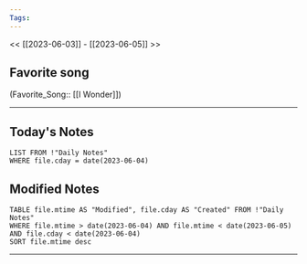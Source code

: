```yaml
---
Tags:
---
```

<< [[2023-06-03]] - [[2023-06-05]] >>
## Favorite song
(Favorite_Song:: [[I Wonder]])

___
## Today's Notes
```dataview
LIST FROM !"Daily Notes"
WHERE file.cday = date(2023-06-04)
```
## Modified Notes
```dataview
TABLE file.mtime AS "Modified", file.cday AS "Created" FROM !"Daily Notes" 
WHERE file.mtime > date(2023-06-04) AND file.mtime < date(2023-06-05) AND file.cday < date(2023-06-04)
SORT file.mtime desc
```
___
